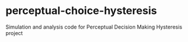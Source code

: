 # perceptual-choice-hysteresis
Simulation and analysis code for Perceptual Decision Making Hysteresis project
